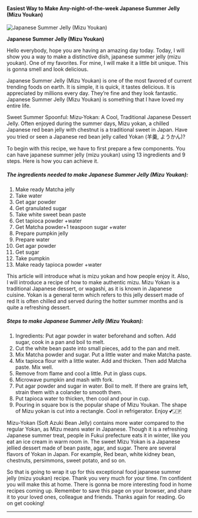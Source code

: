             

#### Easiest Way to Make Any-night-of-the-week Japanese Summer Jelly (Mizu Youkan)

![Japanese Summer Jelly (Mizu Youkan)](https://img-global.cpcdn.com/recipes/8d1001023596a471/751x532cq70/japanese-summer-jelly-mizu-youkan-recipe-main-photo.jpg)

**Japanese Summer Jelly (Mizu Youkan)**

Hello everybody, hope you are having an amazing day today. Today, I will show you a way to make a distinctive dish, japanese summer jelly (mizu youkan). One of my favorites. For mine, I will make it a little bit unique. This is gonna smell and look delicious.

Japanese Summer Jelly (Mizu Youkan) is one of the most favored of current trending foods on earth. It is simple, it is quick, it tastes delicious. It is appreciated by millions every day. They’re fine and they look fantastic. Japanese Summer Jelly (Mizu Youkan) is something that I have loved my entire life.

Sweet Summer Spoonful: Mizu-Yokan: A Cool, Traditional Japanese Dessert Jelly. Often enjoyed during the summer days, Mizu yokan, a chilled Japanese red bean jelly with chestnut is a traditional sweet in Japan. Have you tried or seen a Japanese red bean jelly called Yokan (羊羹, ようかん)?

To begin with this recipe, we have to first prepare a few components. You can have japanese summer jelly (mizu youkan) using 13 ingredients and 9 steps. Here is how you can achieve it.

##### The ingredients needed to make Japanese Summer Jelly (Mizu Youkan):

1.  Make ready Matcha jelly
2.  Take water
3.  Get agar powder
4.  Get granulated sugar
5.  Take white sweet bean paste
6.  Get tapioca powder +water
7.  Get Matcha powder+1 teaspoon sugar +water
8.  Prepare pumpkin jelly
9.  Prepare water
10.  Get agar powder
11.  Get sugar
12.  Take pumpkin
13.  Make ready tapioca powder +water

This article will introduce what is mizu yokan and how people enjoy it. Also, I will introduce a recipe of how to make authentic mizu. Mizu Yokan is a traditional Japanese dessert, or wagashi, as it is known in Japanese cuisine. Yokan is a general term which refers to this jelly dessert made of red It is often chilled and served during the hotter summer months and is quite a refreshing dessert.

##### Steps to make Japanese Summer Jelly (Mizu Youkan):

1.  Ingredients: Put agar powder in water beforehand and soften. Add sugar, cook in a pan and boil to melt.
2.  Cut the white bean paste into small pieces, add to the pan and melt.
3.  Mix Matcha powder and sugar. Put a little water and make Matcha paste.
4.  Mix tapioca flour with a little water. Add and thicken. Then add Matcha paste. Mix well.
5.  Remove from flame and cool a little. Put in glass cups.
6.  Microwave pumpkin and mash with fork.
7.  Put agar powder and sugar in water. Boil to melt. If there are grains left, strain them with a colander to smooth them.
8.  Put tapioca water to thicken, then cool and pour in cup.
9.  Pouring in square box is the popular shape of Mizu Youkan. The shape of Mizu yokan is cut into a rectangle. Cool in refrigerator. Enjoy 💕🇯🇵

Mizu-Yokan (Soft Azuki Bean Jelly) contains more water compared to the regular Yokan, as Mizu means water in Japanese. Though it is a refreshing Japanese summer treat, people in Fukui prefecture eats it in winter, like you eat an ice cream in warm room in. The sweet Mizu Yokan is a Japanese jellied dessert made of bean paste, agar, and sugar. There are several flavors of Yokan in Japan. For example, Red bean, white kidney bean, chestnuts, persimmons, sweet potato, and so on.

So that is going to wrap it up for this exceptional food japanese summer jelly (mizu youkan) recipe. Thank you very much for your time. I’m confident you will make this at home. There is gonna be more interesting food in home recipes coming up. Remember to save this page on your browser, and share it to your loved ones, colleague and friends. Thanks again for reading. Go on get cooking!

* * *